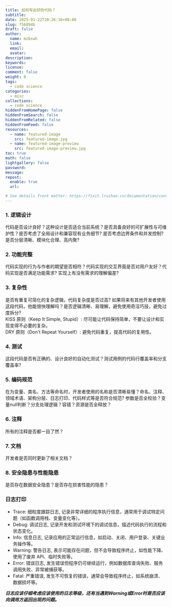 ```yaml
---
title: 如何写出好的代码？
subtitle:
date: 2025-01-22T20:26:16+08:00
slug: f56894b
draft: false
author:
  name: mzbswh
  link:
  email:
  avatar:
description:
keywords:
license:
comment: false
weight: 0
tags:
  - code science
categories:
  - misc
collections:
  - code science
hiddenFromHomePage: false
hiddenFromSearch: false
hiddenFromRelated: false
hiddenFromFeed: false
resources:
  - name: featured-image
    src: featured-image.jpg
  - name: featured-image-preview
    src: featured-image-preview.jpg
toc: true
math: false
lightgallery: false
password:
message:
repost:
  enable: true
  url:

# See details front matter: https://fixit.lruihao.cn/documentation/content-management/introduction/#front-matter
---
```

### 1. 逻辑设计
代码是否设计良好？这种设计是否适合当前系统？是否具备良好的可扩展性与可维护性？是否考虑了全局设计和兼容现有业务细节? 是否考虑边界条件和并发控制? 是否分层清晰、模块化合理、高内聚?
### 2. 功能完整
代码实现的行为与作者的期望是否相符？代码实现的交互界面是否对用户友好？代码实现是否满足功能需求? 实现上有没有需求的理解偏差?
### 3. 复杂性
是否有重复可简化的复杂逻辑，代码复杂度是否过高? 如果将来有其他开发者使用这段代码，他能很快理解吗？是否逻辑清晰、易理解，避免使用奇淫巧技，避免过度拆分?  
KISS 原则（Keep It Simple, Stupid）: 尽可能让代码保持简单，不要让设计和实现变得不必要的复杂。  
DRY 原则（Don't Repeat Yourself）: 避免代码重复，提高代码的复用性。
### 4. 测试
这段代码是否有正确的、设计良好的自动化测试？测试用例的代码行覆盖率和分支覆盖率?
### 5. 编码规范
在为变量、类名、方法等命名时，开发者使用的名称是否清晰易懂？命名、注释、领域术语、架构分层、日志打印、代码样式等是否符合规范? 参数是否全校验？变量null判断？分支处理逻辑？容错？资源是否全释放？
### 6. 注释
所有的注释是否都一目了然？
### 7. 文档
开发者是否同时更新了相关文档？
### 8. 安全隐患与性能隐患
是否存在数据安全隐患？是否存在损害性能的隐患？

### 日志打印
- Trace: 细粒度跟踪日志, 记录非常详细的程序执行信息，通常用于调试特定问题（如函数调用栈、变量变化等）。
- Debug: 调试日志, 记录开发和测试环境下的调试信息，描述代码执行的流程和状态变化。
- Info: 信息日志, 记录应用的正常运行信息，如启动、关闭、用户登录、关键业务操作等。
- Warning: 警告日志, 表示可能存在问题，但不会导致程序终止，如性能下降、使用了废弃 API、临时失败等。
- Error: 错误日志, 发生错误但程序仍可继续运行，例如数据库查询失败、服务调用失败、异常被捕获等。
- Fatal: 严重错误, 发生不可恢复的错误，通常会导致程序终止，如系统崩溃、数据损坏等。  

***日志应该仔细考虑应该使用的日志等级，还有当遇到Warning或Error时是否应该向调用方返回出现的问题。***